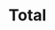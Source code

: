 ---
title: "Total"
url: /toa-alta/total-carretera-eduardo-eddie-santiago-rodriguez/
shop: Lebensmittel
---